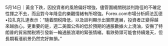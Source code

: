 5月14日｜黃金下跌，因投資者的風險偏好增強，儘管圍繞關税談判路徑的不確定性揮之不去，而且對今年降息的樂觀情緒有所增強。Forex.com市場分析師法瓦德•拉扎克扎達表示：“隨着關税降低，以及談判顯示出實際進展，投資者正變得越來越放心。更重要的是，週二美國公佈的低於預期的通脹數據火上澆油，安撫了特朗普的貿易關税將引發新一輪通脹浪潮的緊張情緒。看跌勢頭可能會持續幾天，但長期看漲前景仍然完好無損。”